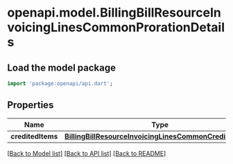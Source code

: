# openapi.model.BillingBillResourceInvoicingLinesCommonProrationDetails

## Load the model package
```dart
import 'package:openapi/api.dart';
```

## Properties
Name | Type | Description | Notes
------------ | ------------- | ------------- | -------------
**creditedItems** | [**BillingBillResourceInvoicingLinesCommonCreditedItems**](BillingBillResourceInvoicingLinesCommonCreditedItems.md) |  | [optional] 

[[Back to Model list]](../README.md#documentation-for-models) [[Back to API list]](../README.md#documentation-for-api-endpoints) [[Back to README]](../README.md)


